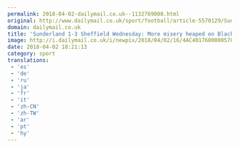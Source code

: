 ```yaml
---
permalink: 2018-04-02-dailymail.co.uk--1132769000.html
original: http://www.dailymail.co.uk/sport/football/article-5570129/Sunderland-1-3-Sheffield-Wednesday-Black-Cats-five-points-away-safety.html?ITO=1490&ns_mchannel=rss&ns_campaign=1490
domain: dailymail.co.uk
title: 'Sunderland 1-3 Sheffield Wednesday: More misery heaped on Black Cats'
image: http://i.dailymail.co.uk/i/newpix/2018/04/02/16/4AC4017600000578-0-image-a-21_1522683704282.jpg
date: 2018-04-02 18:21:13
category: sport
translations: 
 - 'es'
 - 'de'
 - 'ru'
 - 'ja'
 - 'fr'
 - 'it'
 - 'zh-CN'
 - 'zh-TW'
 - 'ar'
 - 'pt'
 - 'hy'
---
```


